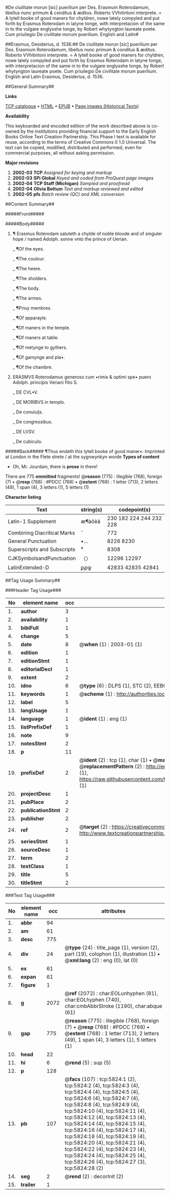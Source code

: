 #De ciuilitate morun [sic] puerilium per Des. Erasmum Roterodamum, libellus nunc primum & conditus & æditus. Roberto VVhitintoni interprete. = A lytell booke of good maners for chyldren, nowe lately compyled and put forth by Erasmus Roterodam in latyne tonge, with interpretacion of the same in to the vulgare englysshe tonge, by Robert whytyngton laureate poete. Cum priuilegio De civilitate morum puerilium. English and Latin#

##Erasmus, Desiderius, d. 1536.##
De ciuilitate morun [sic] puerilium per Des. Erasmum Roterodamum, libellus nunc primum & conditus & æditus. Roberto VVhitintoni interprete. = A lytell booke of good maners for chyldren, nowe lately compyled and put forth by Erasmus Roterodam in latyne tonge, with interpretacion of the same in to the vulgare englysshe tonge, by Robert whytyngton laureate poete. Cum priuilegio
De civilitate morum puerilium. English and Latin
Erasmus, Desiderius, d. 1536.

##General Summary##

**Links**

[TCP catalogue](http://www.ota.ox.ac.uk/tcp/)  • 
[HTML](http://tei.it.ox.ac.uk/tcp/Texts-HTML/free/A00/A00344.html)  • 
[EPUB](http://tei.it.ox.ac.uk/tcp/Texts-EPUB/free/A00/A00344.epub) • 
[Page images (Historical Texts)](https://data.historicaltexts.jisc.ac.uk/view?pubId=eebo-99841255e&pageId=eebo-99841255e-5824-1)

**Availability**

This keyboarded and encoded edition of the
	       work described above is co-owned by the institutions
	       providing financial support to the Early English Books
	       Online Text Creation Partnership. This Phase I text is
	       available for reuse, according to the terms of Creative
	       Commons 0 1.0 Universal. The text can be copied,
	       modified, distributed and performed, even for
	       commercial purposes, all without asking permission.

**Major revisions**

1. __2002-03__ __TCP__ *Assigned for keying and markup*
1. __2002-03__ __SPi Global__ *Keyed and coded from ProQuest page images*
1. __2002-04__ __TCP Staff (Michigan)__ *Sampled and proofread*
1. __2002-04__ __Olivia Bottum__ *Text and markup reviewed and edited*
1. __2002-05__ __pfs__ *Batch review (QC) and XML conversion*

##Content Summary##

#####Front#####

#####Body#####

1. ¶ Erasmus Roterodam saluteth a chylde of noble bloode and of singuler hope / named Adolph. sonne vnto the prince of Uerian.

    _ ¶Of the eyes.

    _ ¶The coulour.

    _ ¶The heere.

    _ ¶The sholders.

    _ ¶The body.

    _ ¶The armes.

    _ ¶Priuy membres.

    _ ¶Of apparayle.

    _ ¶Of maners in the temple.

    _ ¶Of maners at table.

    _ ¶Of metynge to gythers.

    _ ¶Of gamynge and pla•.

    _ ¶Of the chambre.

1. ERASMVS Roterodamus generoso cum •rimis & optimi spe• puero Adolph. principis Veriani filio S.

    _ DE CVL•V.

    _ DE MORIBVS in templo.

    _ De conuiuijs.

    _ De congressibus.

    _ DE LVSV.

    _ De cubiculo.

#####Back#####
¶Thus endeth this lytell booke of good maner•: Imprinted at London in the Flete strete / at the sygnwynkyn worde
**Types of content**

  * Oh, Mr. Jourdain, there is **prose** in there!

There are 775 **ommitted** fragments! 
 @__reason__ (775) : illegible (768), foreign (7)  •  @__resp__ (768) : #PDCC (768)  •  @__extent__ (768) : 1 letter (713), 2 letters (49), 1 span (4), 3 letters (1), 5 letters (1)

**Character listing**


|Text|string(s)|codepoint(s)|
|---|---|---|
|Latin-1 Supplement|æ¶àôèä|230 182 224 244 232 228|
|Combining             Diacritical Marks|̄|772|
|General Punctuation|•…|8226 8230|
|Superscripts             and Subscripts|⁴|8308|
|CJKSymbolsandPunctuation|〈〉|12296 12297|
|LatinExtended-D|ꝑꝓꝙ|42833 42835 42841|

##Tag Usage Summary##

###Header Tag Usage###

|No|element name|occ|attributes|
|---|---|---|---|
|1.|__author__|3||
|2.|__availability__|1||
|3.|__biblFull__|1||
|4.|__change__|5||
|5.|__date__|8| @__when__ (1) : 2003-01 (1)|
|6.|__edition__|1||
|7.|__editionStmt__|1||
|8.|__editorialDecl__|1||
|9.|__extent__|2||
|10.|__idno__|6| @__type__ (6) : DLPS (1), STC (2), EEBO-CITATION (1), PROQUEST (1), VID (1)|
|11.|__keywords__|1| @__scheme__ (1) : http://authorities.loc.gov/ (1)|
|12.|__label__|5||
|13.|__langUsage__|1||
|14.|__language__|1| @__ident__ (1) : eng (1)|
|15.|__listPrefixDef__|1||
|16.|__note__|9||
|17.|__notesStmt__|2||
|18.|__p__|11||
|19.|__prefixDef__|2| @__ident__ (2) : tcp (1), char (1)  •  @__matchPattern__ (2) : ([0-9\-]+):([0-9IVX]+) (1), (.+) (1)  •  @__replacementPattern__ (2) : http://eebo.chadwyck.com/downloadtiff?vid=$1&page=$2 (1), https://raw.githubusercontent.com/textcreationpartnership/Texts/master/tcpchars.xml#$1 (1)|
|20.|__projectDesc__|1||
|21.|__pubPlace__|2||
|22.|__publicationStmt__|2||
|23.|__publisher__|2||
|24.|__ref__|2| @__target__ (2) : https://creativecommons.org/publicdomain/zero/1.0/ (1), http://www.textcreationpartnership.org/docs/. (1)|
|25.|__seriesStmt__|1||
|26.|__sourceDesc__|1||
|27.|__term__|2||
|28.|__textClass__|1||
|29.|__title__|5||
|30.|__titleStmt__|2||


###Text Tag Usage###

|No|element name|occ|attributes|
|---|---|---|---|
|1.|__abbr__|94||
|2.|__am__|61||
|3.|__desc__|775||
|4.|__div__|24| @__type__ (24) : title_page (1), version (2), part (19), colophon (1), illustration (1)  •  @__xml:lang__ (2) : eng (0), lat (0)|
|5.|__ex__|61||
|6.|__expan__|61||
|7.|__figure__|1||
|8.|__g__|2072| @__ref__ (2072) : char:EOLunhyphen (81), char:EOLhyphen (740), char:cmbAbbrStroke (1190), char:abque (61)|
|9.|__gap__|775| @__reason__ (775) : illegible (768), foreign (7)  •  @__resp__ (768) : #PDCC (768)  •  @__extent__ (768) : 1 letter (713), 2 letters (49), 1 span (4), 3 letters (1), 5 letters (1)|
|10.|__head__|22||
|11.|__hi__|6| @__rend__ (5) : sup (5)|
|12.|__p__|128||
|13.|__pb__|107| @__facs__ (107) : tcp:5824:1 (2), tcp:5824:2 (4), tcp:5824:3 (4), tcp:5824:4 (4), tcp:5824:5 (4), tcp:5824:6 (4), tcp:5824:7 (4), tcp:5824:8 (4), tcp:5824:9 (4), tcp:5824:10 (4), tcp:5824:11 (4), tcp:5824:12 (4), tcp:5824:13 (4), tcp:5824:14 (4), tcp:5824:15 (4), tcp:5824:16 (4), tcp:5824:17 (4), tcp:5824:18 (4), tcp:5824:19 (4), tcp:5824:20 (4), tcp:5824:21 (4), tcp:5824:22 (4), tcp:5824:23 (4), tcp:5824:24 (4), tcp:5824:25 (4), tcp:5824:26 (4), tcp:5824:27 (3), tcp:5824:28 (2)|
|14.|__seg__|2| @__rend__ (2) : decorInit (2)|
|15.|__trailer__|1||
